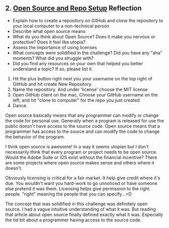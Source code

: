 ## 2. [Open Source and Repo Setup](2_set_up_repo/readme.md) Reflection

* Explain how to create a repository on GitHub and clone the repository to your local computer to a non-technical person
* Describe what open source means
* What do you think about Open Source? Does it make you nervous or protective? Does it feel like utopia?
* Assess the importance of using licenses
* What concepts were solidified in the challenge? Did you have any "aha" moments? What did you struggle with?
* Did you find any resources on your own that helped you better understand a topic? If so, please list it.

1) Hit the plus button right next you your username on the top right of GitHub and hit create New Repository. 
2) Name the repository.  And under 'license' choose the MIT license
3) Open GitHub client on the mac, Choose your GitHub username on the left, and hit "clone to computer" for the repo you just created
4) Dance.

Open source basically means that any programmer can modify or change the code for personal use. Generally when a program is released for use the public doesn't have access to the source code. Open source means that a programmer has access to the source and can modify the code to change the behavior of the program.

I think open source is awesome! In a way it seems utopian but I don't necessarily think that every program or project needs to be open source. Would the Adobe Suite  or iOS exist without the financial incentive? There are some projects where open source makes sense and others where it doesn't.

Obviously licensing is critical for a fair market. It help give credit where it's due. You wouldn't want you hard-work to go unnoticed or have someone else pretend it was them. Licensing helps give permission to the right people. "right" meaning the people that you can specify...=D

The concept that was solidified in this challenge was definitely open source. I had a vague intuitive understanding of what it was. But reading that article about open source finally defined exactly what it was. Especially the tid bit about a programmer having access to the source code. 

